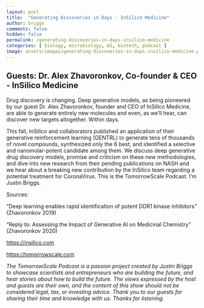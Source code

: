 ```yaml
---
layout: post
title:  "Generating Discoveries in Days - InSilico Medicine"
author: briggs
comments: false
hidden: false
permalink: /generating-discoveries-in-days-insilico-medicine
categories: [ biology, microbiology, AI, biotech, podcast ]
image: assets/images/generating-discoveries-in-days-insilico-medicine.png
---
```


## Guests: Dr. Alex Zhavoronkov, Co-founder & CEO - InSilico Medicine

Drug discovery is changing. Deep generative models, as being pioneered by our guest Dr. Alex Zhavoronkov, founder and CEO of InSilico Medicine, are able to generate entirely new molecules and even, as we’ll hear, can discover new targets altogether. Within days.

This fall, InSilico and collaborators published an application of their generative reinforcement learning (GENTRL) to generate tens of thousands of novel compounds, synthesized only the 6 best, and identified a selective and nanomolar-potent candidate among them. We discuss deep generative drug discovery models, promise and criticism on these new methodologies, and dive into new research from their pending publications on NASH and we hear about a breaking new contribution by the InSilico team regarding a potential treatment for CoronaVirus. This is the TomorrowScale Podcast. I’m Justin Briggs.

Sources:

“Deep learning enables rapid identification of potent DDR1 kinase inhibitors” (Zhavoronkov 2019)

“Reply to: Assessing the Impact of Generative AI on Medicinal Chemistry” (Zhavoronkov 2020)

https://insilico.com

https://tomorrowscale.com

*The TomorrowScale Podcast is a passion project created by Justin Briggs to showcase scientists and entrepreneurs who are building the future, and hear stories about how to build the future. The views expressed by the host and guests are their own, and the content of this show should not be considered legal, tax, or investing advice. Thank you to our guests for sharing their time and knowledge with us.  Thanks for listening.*

